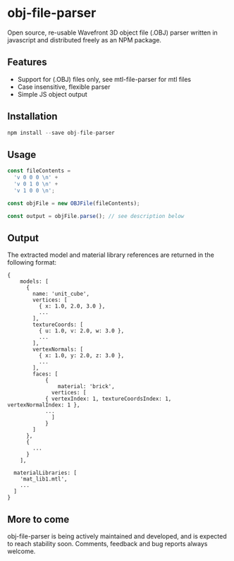 # obj-file-parser
Open source, re-usable Wavefront 3D object file (.OBJ) parser written
in javascript and distributed freely as an NPM package.


## Features

  * Support for (.OBJ) files only, see mtl-file-parser for mtl files
  * Case insensitive, flexible parser
  * Simple JS object output


## Installation

```javascript
npm install --save obj-file-parser
```

## Usage

```javascript
const fileContents =
  'v 0 0 0 \n' +
  'v 0 1 0 \n' +
  'v 1 0 0 \n';

const objFile = new OBJFile(fileContents);

const output = objFile.parse(); // see description below
```


## Output
The extracted model and material library references
are returned in the following format:

```
{
	models: [
	  {
	  	name: 'unit_cube',
	  	vertices: [
	      { x: 1.0, 2.0, 3.0 },
	      ...
	  	],
	  	textureCoords: [
	      { u: 1.0, v: 2.0, w: 3.0 },
	      ...
	  	],
	  	vertexNormals: [
	      { x: 1.0, y: 2.0, z: 3.0 },
	      ...
	  	],
	  	faces: [
	  		{
	  			material: 'brick',
	  		  vertices: [
            { vertexIndex: 1, textureCoordsIndex: 1, vertexNormalIndex: 1 },
            ...
	  		  ]
	  		}
	  	]
	  },
	  {
	    ...
	  }
	],

  materialLibraries: [
    'mat_lib1.mtl',
    ...
  ]
}
```

## More to come
obj-file-parser is being actively maintained and developed, and is
expected to reach stability soon. Comments, feedback and bug reports
always welcome.

